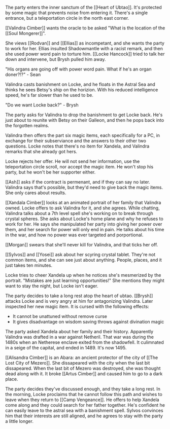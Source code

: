 The party enters the inner sanctum of the [[Heart of Ubtao]]. It's protected by some magic that prevents noise from entering it. There's a single entrance, but a teleportation circle in the north east corner.

[[Valindra Cimber]] wants the oracle to be asked "What is the location of the [[Soul Mongerer]]".

She views [[Rodvan]] and [[Ellias]] as incompetant, and she wants the party to work for her. Ellias insulted Shadowmantle with a racist remark, and then she used power word pain to torture him. [[Locke Hancock]] tried to talk her down and intervene, but Brysh pulled him away.

"His organs are going off with power word pain. What if he's an organ doner?!?" - Sean

Valindra casts banishment on Locke, and he floats in the Astral Sea and thinks he sees Betsy's ship on the horizion. With his reduced intelligence speed, he's far slower than he used to be.

"Do we want Locke back?" - Brysh

The party asks for Valindra to drop the banishment to get Locke back. He's just about to reunite with Betsy on their Galleon, and then he pops back into the forgotten realms.

Valindra then offers the part six magic items, each specifically for a PC, in exchange for their subserviance and the answers to their other two questions. Locke notes that there's no item for Xandela, and Valindra remarks that she already got hers.

Locke rejects her offer. He will not send her information, use the teleportation circle scroll, nor accept the magic item. He won't stop his party, but he won't be her supporter either.

[[Ash]] asks if the contract is permenant, and if they can say no later. Valindra says that's possible, but they'd need to give back the magic items. She only cares about results.

[[Xandala Cimber]] looks at an animated portrait of her family that Valindra owned. Locke offers to ask Valindra for it, and she agrees. While chatting, Valindra talks about a 7th level spell she's working on to break through crystal spheres. She asks about Locke's home plane and why he refuses to work for her. He says she manipulated her party into giving her power over them, and her search for power will only end in pain. He talks about his time in the war, and how no power was ever targeted and porportional.

[[Morgan]] swears that she'll never kill for Valindra, and that ticks her off.

[[Sylvos]] and [[Yosei]] ask about her scyring crystal tablet. They're not common items, and she can see just about anything. People, places, and it just takes ten minutes.

Locke tries to cheer Xandela up when he notices she's mesmerized by the portrait. "Mistakes are just learning opportunities!" She mentions they might want to stay the night, but Locke isn't eager.

The party decides to take a long rest atop the heart of ubtao. [[Brysh]] attacks Locke and is very angry at him for antagonizing Valindra. Later inspected her new magic item. It is cursed with the following effects:
- It cannot be unattuned without remove curse
- It gives disadvantage on wisdom saving throws against divination magic

The party asked Xandela about her family and their history. Apparently Valindra was drafted in a war against Netheril. That war was during the 1480s when an Netherese enclave exited from the shadowfell. It culimnated in a seige of the capital, and ended in 1489. It's now 1495.

[[Alisandra Cimber]] is an Abara: an ancient protector of the city of [[The Lost City of Mezero]]. She dissapeared with the city when the last bit dissapeared. When the last bit of Mezero was destroyed, she was thought dead along with it. It broke [[Artus Cimber]] and caused him to go to a dark place.

The party decides they've discussed enough, and they take a long rest. In the morning, Locke proclaims that he cannot follow this path and wishes to leave when they return to [[Camp Vengeance]]. He offers to help Xandela come along and they could search for her father together. He's confident he can easily leave to the astral sea with a banishment spell. Sylvos convinces him that their interests are still aligned, and he agrees to stay with the party a little longer.
